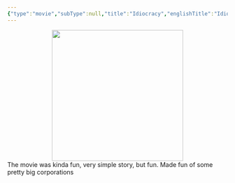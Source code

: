 ```yaml
---
{"type":"movie","subType":null,"title":"Idiocracy","englishTitle":"Idiocracy","year":"2006","dataSource":"OMDbAPI","url":"https://www.imdb.com/title/tt0387808/","id":"tt0387808","genres":["Adventure","Comedy","Sci-Fi"],"producer":"Mike Judge","duration":"84 min","onlineRating":6.5,"actors":["Luke Wilson","Maya Rudolph","Dax Shepard"],"image":"https://m.media-amazon.com/images/M/MV5BMWQ4MzI2ZDQtYjk3MS00ODdjLTkwN2QtOTBjYzIwM2RmNzgyXkEyXkFqcGdeQXVyMTQxNzMzNDI@._V1_SX300.jpg","released":true,"streamingServices":null,"premiere":"25/01/2007","watched":true,"lastWatched":"02/09/2023","personalRating":0,"tags":["mediaDB/tv/movie","Movies_2023"],"dg-publish":true,"permalink":"/media-db/movies/idiocracy-2006/","dgPassFrontmatter":true,"noteIcon":"1","created":"2023-11-14T21:08:36.060+05:30","updated":"2023-12-10T20:49:19.826+05:30"}
---
```


<center><img style="height:300px;" src="https://external-content.duckduckgo.com/iu/?u=https%3A%2F%2Fimage.tmdb.org%2Ft%2Fp%2Foriginal%2Fj4SfOW4qPlgv8xRsmwFjV1Dqw8U.jpg&f=1&nofb=1&ipt=56f89db9c4532c94d042f0eaaf3625a91a1ae9ca96eaa9aadb6edc5032676ad6&ipo=images"></center>
The movie was kinda fun, very simple story, but fun. Made fun of some pretty big corporations